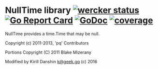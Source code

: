 # NullTime library [![wercker status](https://app.wercker.com/status/9b41254dc54e224b4b86e5f7a0bb71b6/s/master "wercker status")](https://app.wercker.com/project/bykey/9b41254dc54e224b4b86e5f7a0bb71b6) [![Go Report Card](https://goreportcard.com/badge/github.com/kirillDanshin/nulltime)](https://goreportcard.com/report/github.com/kirillDanshin/nulltime) [![GoDoc](https://godoc.org/github.com/kirillDanshin/nulltime?status.svg)](https://godoc.org/github.com/kirillDanshin/nulltime) [![coverage](http://gocover.io/_badge/github.com/kirillDanshin/nulltime)](https://gocover.io/github.com/kirillDanshin/nulltime)
NullTime provides a time.Time that may be null.


Copyright (c) 2011-2013, 'pq' Contributors

Portions Copyright (C) 2011 Blake Mizerany

Modified by Kirill Danshin <k@geek.gq> (c) 2016
